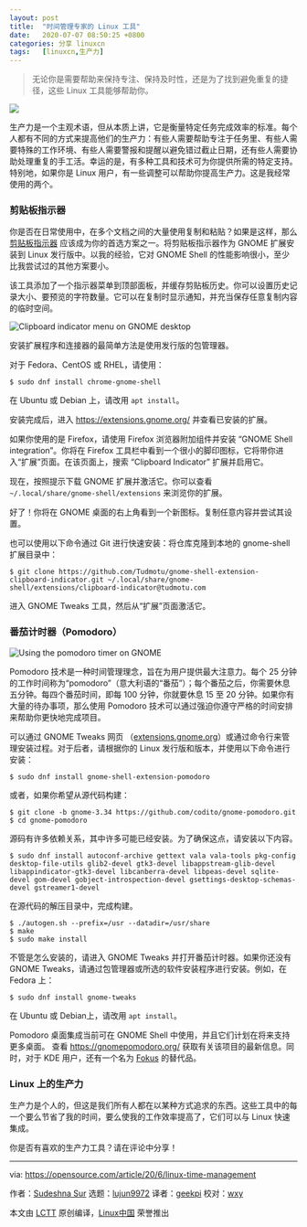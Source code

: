 ```yaml
---
layout: post
title:	"时间管理专家的 Linux 工具"
date:	2020-07-07 08:50:25 +0800 
categories:	分享 linuxcn 
tags:	[linuxcn,生产力]
---
```




> 
> 无论你是需要帮助来保持专注、保持及时性，还是为了找到避免重复的捷径，这些 Linux 工具能够帮助你。
> 
> 
> 


![](/Asserts/Images//attachment/album/202007/07/084943stbchr65ke6r1cqh.jpg)


生产力是一个主观术语，但从本质上讲，它是衡量特定任务完成效率的标准。每个人都有不同的方式来提高他们的生产力：有些人需要帮助专注于任务里、有些人需要特殊的工作环境、有些人需要警报和提醒以避免错过截止日期，还有些人需要协助处理重复的手工活。幸运的是，有多种工具和技术可为你提供所需的特定支持。特别地，如果你是 Linux 用户，有一些调整可以帮助你提高生产力。这是我经常使用的两个。


### 剪贴板指示器


你是否在日常使用中，在多个文档之间的大量使用复制和粘贴？如果是这样，那么 [剪贴板指示器](https://extensions.gnome.org/extension/779/clipboard-indicator/) 应该成为你的首选方案之一。将剪贴板指示器作为 GNOME 扩展安装到 Linux 发行版中。以我的经验，它对 GNOME Shell 的性能影响很小，至少比我尝试过的其他方案要小。


该工具添加了一个指示器菜单到顶部面板，并缓存剪贴板历史。你可以设置历史记录大小、要预览的字符数量。它可以在复制时显示通知，并充当保存任意复制内容的临时空间。


![Clipboard indicator menu on GNOME desktop](/Asserts/Images//attachment/album/202007/07/085029q1x2izmr5032u30z.png "Clipboard indicator menu on GNOME desktop")


安装扩展程序和连接器的最简单方法是使用发行版的包管理器。


对于 Fedora、CentOS 或 RHEL，请使用：



```
$ sudo dnf install chrome-gnome-shell

```

在 Ubuntu 或 Debian 上，请改用 `apt install`。


安装完成后，进入 <https://extensions.gnome.org/> 并查看已安装的扩展。


如果你使用的是 Firefox，请使用 Firefox 浏览器附加组件并安装 “GNOME Shell integration”。你将在 Firefox 工具栏中看到一个很小的脚印图标，它将带你进入“扩展”页面。在该页面上，搜索 “Clipboard Indicator” 扩展并启用它。


现在，按照提示下载 GNOME 扩展并激活它。你可以查看 `~/.local/share/gnome-shell/extensions` 来浏览你的扩展。


好了！你将在 GNOME 桌面的右上角看到一个新图标。复制任意内容并尝试其设置。


也可以使用以下命令通过 Git 进行快速安装：将仓库克隆到本地的 gnome-shell 扩展目录中：



```
$ git clone https://github.com/Tudmotu/gnome-shell-extension-clipboard-indicator.git ~/.local/share/gnome-shell/extensions/clipboard-indicator@tudmotu.com

```

进入 GNOME Tweaks 工具，然后从“扩展”页面激活它。


### 番茄计时器（Pomodoro）


![Using the pomodoro timer on GNOME](/Asserts/Images//attachment/album/202007/07/085034hz04zne14pz1zn98.png "Using the pomodoro timer on GNOME")


Pomodoro 技术是一种时间管理理念，旨在为用户提供最大注意力。每个 25 分钟的工作时间称为“pomodoro”（意大利语的“番茄”）；每个番茄之后，你需要休息五分钟。每四个番茄时间，即每 100 分钟，你就要休息 15 至 20 分钟。如果你有大量的待办事项，那么使用 Pomodoro 技术可以通过强迫你遵守严格的时间安排来帮助你更快地完成项目。


可以通过 GNOME Tweaks 网页 （[extensions.gnome.org](http://extensions.gnome.org)）或通过命令行来管理安装过程。对于后者，请根据你的 Linux 发行版和版本，并使用以下命令进行安装：



```
$ sudo dnf install gnome-shell-extension-pomodoro

```

或者，如果你希望从源代码构建：



```
$ git clone -b gnome-3.34 https://github.com/codito/gnome-pomodoro.git
$ cd gnome-pomodoro

```

源码有许多依赖关系，其中许多可能已经安装。为了确保这点，请安装以下内容。



```
$ sudo dnf install autoconf-archive gettext vala vala-tools pkg-config desktop-file-utils glib2-devel gtk3-devel libappstream-glib-devel libappindicator-gtk3-devel libcanberra-devel libpeas-devel sqlite-devel gom-devel gobject-introspection-devel gsettings-desktop-schemas-devel gstreamer1-devel

```

在源代码的解压目录中，完成构建。



```
$ ./autogen.sh --prefix=/usr --datadir=/usr/share 
$ make 
$ sudo make install 

```

不管是怎么安装的，请进入 GNOME Tweaks 并打开番茄计时器。如果你还没有 GNOME Tweaks，请通过包管理器或所选的软件安装程序进行安装。例如，在 Fedora 上：



```
$ sudo dnf install gnome-tweaks

```

在 Ubuntu 或 Debian上，请改用 `apt install`。


Pomodoro 桌面集成当前可在 GNOME Shell 中使用，并且它们计划在将来支持更多桌面。 查看 <https://gnomepomodoro.org/> 获取有关该项目的最新信息。同时，对于 KDE 用户，还有一个名为 [Fokus](https://store.kde.org/p/1308861/) 的替代品。


### Linux 上的生产力


生产力是个人的，但这是我们所有人都在以某种方式追求的东西。这些工具中的每一个要么节省了我的时间，要么使我的工作效率提高了，它们可以与 Linux 快速集成。


你是否有喜欢的生产力工具？请在评论中分享！




---


via: <https://opensource.com/article/20/6/linux-time-management>


作者：[Sudeshna Sur](https://opensource.com/users/sudeshna-sur) 选题：[lujun9972](https://github.com/lujun9972) 译者：[geekpi](https://github.com/geekpi) 校对：[wxy](https://github.com/wxy)


本文由 [LCTT](https://github.com/LCTT/TranslateProject) 原创编译，[Linux中国](https://linux.cn/) 荣誉推出
